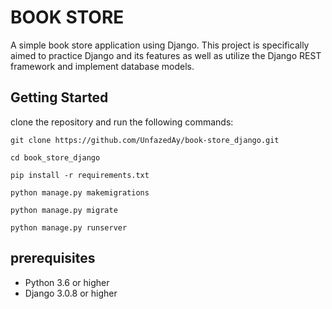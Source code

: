# BOOK STORE

A simple book store application using Django. This project is specifically aimed to practice Django and its features as well as utilize the Django REST framework and implement database models.

## Getting Started

clone the repository and run the following commands:

```git clone https://github.com/UnfazedAy/book-store_django.git```

```cd book_store_django```

```pip install -r requirements.txt```

```python manage.py makemigrations```

```python manage.py migrate```

```python manage.py runserver```

## prerequisites

- Python 3.6 or higher
- Django 3.0.8 or higher
